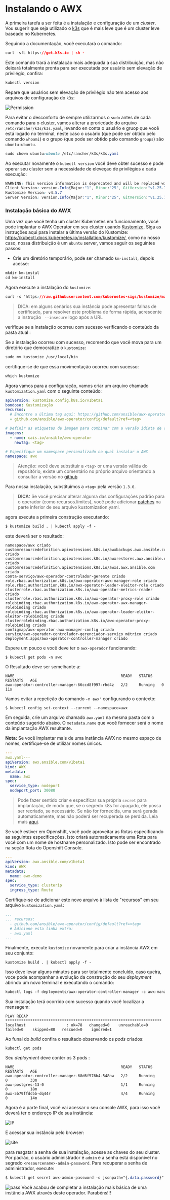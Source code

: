 Instalando o AWX
=======================================

A primeira tarefa a ser feita é a instalação e configuração de um _cluster_. Vou sugerir que seja utilizado o [k3s](https://docs.k3s.io/quick-start) que é mais leve que é um cluster leve baseado no Kubernetes.

Seguindo a documentação, você executará o comando:

```css
curl -sfL https://get.k3s.io | sh -
```

Este comando trará a instalação mais adequada a sua distribuição, mas não deixará totalmente pronta para ser executada por usuário sem elevação de privilégio, confira:

```css
kubectl version
```

Repare que usuários sem elevação de privilégio não tem acesso aos arquivos de configuração do `k3s`:

![Permission](images/07-02-01.png)

Para evitar o desconforto de sempre utilizarmos o `sudo` antes de cada comando para o cluster, vamos alterar a proriedade do arquivo `/etc/rancher/k3s/k3s.yaml`, levando en conta o usuário e gruop que você está logado no terminal, neste caso o usuário (que pode ser obtido pelo comando `whoami`) e o grupo (que pode ser obtido pelo comando `groups`) são `ubuntu:ubuntu`.

```css
sudo chown ubuntu:ubuntu /etc/rancher/k3s/k3s.yaml
```

Ao executar novamente o `kubectl version` você deve obter sucesso e pode operar seu cluster sem a necessidade de eleveçao de privilégios a cada execução:

```css
WARNING: This version information is deprecated and will be replaced with the output from kubectl version --short.  Use --output=yaml|json to get the full version.
Client Version: version.Info{Major:"1", Minor:"25", GitVersion:"v1.25.7+k3s1", GitCommit:"f7c20e237d0ad0eae83c1ce60d490da70dbddc0e", GitTreeState:"clean", BuildDate:"2023-03-10T22:16:07Z", GoVersion:"go1.19.6", Compiler:"gc", Platform:"linux/amd64"}
Kustomize Version: v4.5.7
Server Version: version.Info{Major:"1", Minor:"25", GitVersion:"v1.25.7+k3s1", GitCommit:"f7c20e237d0ad0eae83c1ce60d490da70dbddc0e", GitTreeState:"clean", BuildDate:"2023-03-10T22:16:07Z", GoVersion:"go1.19.6", Compiler:"gc", Platform:"linux/amd64"}
```

### Instalação básica do AWX

Uma vez que você tenha um cluster Kubernetes em funcionamento, você pode implantar o AWX Operator em seu cluster usando [Kustomize](https://kubectl.docs.kubernetes.io/guides/introduction/kustomize/). Siga as instruções aqui para instalar a última versão do Kustomize: https://kubectl.docs.kubernetes.io/installation/kustomize/, como no nosso caso, nossa distribuição é um `ubuntu` server, vamos seguir os seguintes passos:

* Crie um diretório temporário, pode ser chamado `km-install`, depois acesse:

```css
mkdir km-instal
cd km-install
```

Agora execute a instalação do `kustomize`:

```css
curl -s "https://raw.githubusercontent.com/kubernetes-sigs/kustomize/master/hack/install_kustomize.sh" | bash 
```
>DICA: em alguns cenários sua instância pode apresentar falhas de certificado, para resolver este problema de forma rápida, acrescente a instrução ` --insecure` logo após a URL

verifique se a instalação ocorreu com sucesso verificando o conteúdo da pasta atual :

Se a instalação ocorreu com sucesso, recomendo que você mova para um diretório que democratize o `kustomize`:

```css
sudo mv kustomize /usr/local/bin
```

certifique-se de que essa movimentação ocorreu com sucesso:

```css
which kustomize
```

Agora vamos para a configuração, vamos criar um arquivo chamado `kustomization.yaml` com o seguinte conteúdo:

```yaml
apiVersion: kustomize.config.k8s.io/v1beta1
bondoso: Kustomização
recursos:
  # Encontre a última tag aqui: https://github.com/ansible/awx-operator/releases
  - github.com/ansible/awx-operator/config/default?ref=<tag>

# Definir as etiquetas de imagem para combinar com a versão idiota de cima
imagens:
  - nome: cais.io/ansible/awx-operator
    newTag: <tag>

# Especifique um namespace personalizado no qual instalar o AWX
namespace: awx
```
>Atenção: você deve substituir a `<tag>` or uma versão válida do repositório, existe um comentário no próprio arquivo orientando a consultar a versão no [github]( https://github.com/ansible/awx-operator/releases)

Para nossa instalação, substituímos a `<tag>` pela versão `1.3.0`.

> **DICA:** Se você precisar alterar alguma das configurações padrão para o operador (como recursos.limites), você pode adicionar [patches](https://kubectl.docs.kubernetes.io/references/kustomize/kustomization/patches/) na parte inferior de seu arquivo kustomization.yaml.

agora execute a primeira construção executando:

```css
$ kustomize build . | kubectl apply -f -
```

este deverá ser o resultado:

```
namespace/awx criado
customresourcedefinition.apiextensions.k8s.io/awxbackups.awx.ansible.com criado
customresourcedefinition.apiextensions.k8s.io/awxrestores.awx.ansible.com criado
customresourcedefinition.apiextensions.k8s.io/awxs.awx.ansible.com criado
conta-serviço/awx-operador-controlador-gerente criado
role.rbac.authorization.k8s.io/awx-operator-awx-manager-role criado
role.rbac.authorization.k8s.io/awx-operator-leader-eleitor-role criado
clusterrole.rbac.authorization.k8s.io/awx-operator-metrics-reader criado
clusterrole.rbac.authorization.k8s.io/awx-operator-proxy-role criado
rolebinding.rbac.authorization.k8s.io/awx-operator-awx-manager-rolebinding criado
rolebinding.rbac.authorization.k8s.io/awx-operator-leader-eleitor-eleitor-rolebinding criado
clusterrolebinding.rbac.authorization.k8s.io/awx-operator-proxy-rolebinding criado
configmap/awx-operator-awx-manager-config criado
serviço/awx-operador-controlador-gerenciador-serviço métrico criado
deployment.apps/awx-operator-controller-manager criado
```

Espere um pouco e você deve ter o `awx-operador` funcionando:

```
$ kubectl get pods -n awx
```

O Resultado deve ser semelhante a:

```
NAME                                               READY   STATUS    RESTARTS   AGE
awx-operator-controller-manager-66ccd8f997-rhd4z   2/2     Running   0          11s
```

Vamos evitar a repetição do comando `-n awx'` configurando o contexto:

```
$ kubectl config set-context --current --namespace=awx
```

Em seguida, crie um arquivo chamado `awx.yaml` na mesma pasta com o conteúdo sugerido abaixo. O `metadata.name` que você fornecer será o nome da implantação AWX resultante.

**Nota:** Se você implantar mais de uma instância AWX no mesmo espaço de nomes, certifique-se de utilizar nomes únicos.

```yaml
---
awx.yaml---
apiVersion: awx.ansible.com/v1beta1
kind: AWX
metadata:
  name: awx
spec:
  service_type: nodeport
  nodeport_port: 30080
```

> Pode fazer sentido criar e especificar sua própria `secret` para implantação, de modo que, se o segredo k8s for apagado, ele possa ser recriado, se necessário.  Se não for fornecida, uma será gerada automaticamente, mas não poderá ser recuperada se perdida. Leia mais [aqui]([#secret-key-configuration](https://github.com/ansible/awx-operator#secret-key-configuration)).


Se você estiver em Openshift, você pode aproveitar as Rotas especificando as seguintes especificações. Isto criará automaticamente uma Rota para você com um nome de hostname personalizado. Isto pode ser encontrado na seção Rota do Openshift Console.

```yaml
---
apiVersion: awx.ansible.com/v1beta1
kind: AWX
metadata:
  name: awx-demo
spec:
  service_type: clusterip
  ingress_type: Route
```


Certifique-se de adicionar este novo arquivo à lista de "recursos" em seu arquivo `kustomization.yaml`:

```yaml
...
... recursos:
  - github.com/ansible/awx-operator/config/default?ref=<tag>
  # Adicione esta linha extra:
  - awx.yaml
...
```

Finalmente, execute `kustomize` novamente para criar a instância AWX em seu conjunto:

```
kustomize build . | kubectl apply -f -
```

Isso deve levar alguns minutos para ser totalmente concluído, caso queira, voce pode acompanhar a evolução da construção do seu _deployment_ abrindo um novo terminal e executando o comando:

```css
kubectl logs -f deployments/awx-operator-controller-manager -c awx-manager --since 10s
```
Sua instalação terá ocorrido com sucesso quando você localizar a mensagem:

```
PLAY RECAP *********************************************************************
localhost                  : ok=78   changed=0    unreachable=0    failed=0    skipped=80   rescued=0    ignored=1
```

Ao funal do _build_ confira o resultado observando os _pods_ criados:

```
kubectl get pods
```

Seu _deployment_ deve conter os 3 pods :

```
NAME                                               READY   STATUS            RESTARTS   AGE
awx-operator-controller-manager-68d6f576b4-548nw   2/2     Running           0          33m
awx-postgres-13-0                                  1/1     Running           0          18m
awx-5b79ffdcbb-dq44r                               4/4     Running           0          14m
```

Agora é a parte final, você vai acessar o seu console AWX, para isso você deverá ter o endereço IP de sua instância:

![IP](images/07-02-02.png)

E acessar sua instância pelo browser:

![site](images/07-02-03.png)

para resgatar a senha de sua instalação, acesse as chaves do seu cluster. Por padrão, o usuário administrador é `admin` e a senha está disponível no segredo `<resourcename>-admin-password`. Para recuperar a senha de administrador, execute:

```css
$ kubectl get secret awx-admin-password -o jsonpath="{.data.password}" | base64 --decódigo; echo yDL2Cx5Za94g9MvBP6B73nzVLlmfgPjR
```

![pass](images/07-02-04.png)
Você acabou de completar a instalação mais básica de uma instância AWX através deste operador. Parabéns!!!

